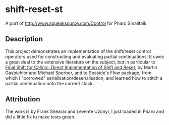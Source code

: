 # shift-reset-st
A port of http://www.squeaksource.com/Control for Pharo Smalltalk.

## Description
This project demonstrates an implementation of the shift/reset control operators used for constructing and evaluating partial continuations. It owes a great deal to the extensive literature on the subject, but in particular to [Final Shift for Call/cc: Direct Implementation of Shift and Reset](https://www.researchgate.net/publication/2546665_Final_Shift_for_Callcc_Direct_Implementation_of_Shift_and_Reset), by Martin Gasbichler and Michael Sperber, and to Seaside's Flow package, from which I "borrowed" serialisation/deserialisation, and learned how to stitch a partial continuation onto the current stack.

## Attribution
The work is by 	Frank Shearar and	Levente Uzonyi, I just loaded in Pharo and did a little fix to make tests green.

